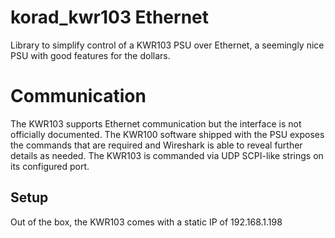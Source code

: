 # korad_kwr103 Ethernet
Library to simplify control of a KWR103 PSU over Ethernet, a seemingly nice PSU with good features for the dollars.

# Communication
The KWR103 supports Ethernet communication but the interface is not officially documented. The KWR100 software shipped with the PSU exposes the commands that are required and Wireshark is able to reveal further details as needed.
The KWR103 is commanded via UDP SCPI-like strings on its configured port. 

## Setup
Out of the box, the KWR103 comes with a static IP of 192.168.1.198 


